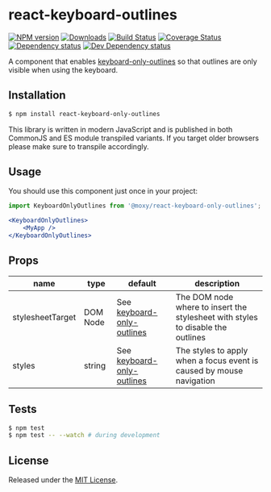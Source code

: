 # react-keyboard-outlines

[![NPM version][npm-image]][npm-url] [![Downloads][downloads-image]][npm-url] [![Build Status][travis-image]][travis-url] [![Coverage Status][codecov-image]][codecov-url] [![Dependency status][david-dm-image]][david-dm-url] [![Dev Dependency status][david-dm-dev-image]][david-dm-dev-url]

[npm-url]:https://npmjs.org/package/@moxy/react-keyboard-only-outlines
[downloads-image]:https://img.shields.io/npm/dm/@moxy/react-keyboard-only-outlines.svg
[npm-image]:https://img.shields.io/npm/v/@moxy/react-keyboard-only-outlines.svg
[travis-url]:https://travis-ci.org/moxystudio/react-keyboard-only-outlines
[travis-image]:https://img.shields.io/travis/moxystudio/react-keyboard-only-outlines/master.svg
[codecov-url]:https://codecov.io/gh/moxystudio/react-keyboard-only-outlines
[codecov-image]:https://img.shields.io/codecov/c/github/moxystudio/react-keyboard-only-outlines/master.svg
[david-dm-url]:https://david-dm.org/moxystudio/react-keyboard-only-outlines
[david-dm-image]:https://img.shields.io/david/moxystudio/react-keyboard-only-outlines.svg
[david-dm-dev-url]:https://david-dm.org/moxystudio/react-keyboard-only-outlines?type=dev
[david-dm-dev-image]:https://img.shields.io/david/dev/moxystudio/react-keyboard-only-outlines.svg

A component that enables [keyboard-only-outlines](https://github.com/moxystudio/js-keyboard-only-outlines) so that outlines are only visible when using the keyboard.


## Installation

```sh
$ npm install react-keyboard-only-outlines
```

This library is written in modern JavaScript and is published in both CommonJS and ES module transpiled variants. If you target older browsers please make sure to transpile accordingly.


## Usage

You should use this component just once in your project:

```jsx
import KeyboardOnlyOutlines from '@moxy/react-keyboard-only-outlines';

<KeyboardOnlyOutlines>
    <MyApp />
</KeyboardOnlyOutlines>
```


## Props

| name | type | default | description |
| ---- | ---- | ------- | ----------- |
| stylesheetTarget | DOM Node | See [keyboard-only-outlines](https://github.com/moxystudio/js-keyboard-only-outlines) | The DOM node where to insert the stylesheet with styles to disable the outlines |
| styles | string | See [keyboard-only-outlines](https://github.com/moxystudio/js-keyboard-only-outlines) | The styles to apply when a focus event is caused by mouse navigation |


## Tests

```sh
$ npm test
$ npm test -- --watch # during development
```


## License

Released under the [MIT License](https://www.opensource.org/licenses/mit-license.php).
